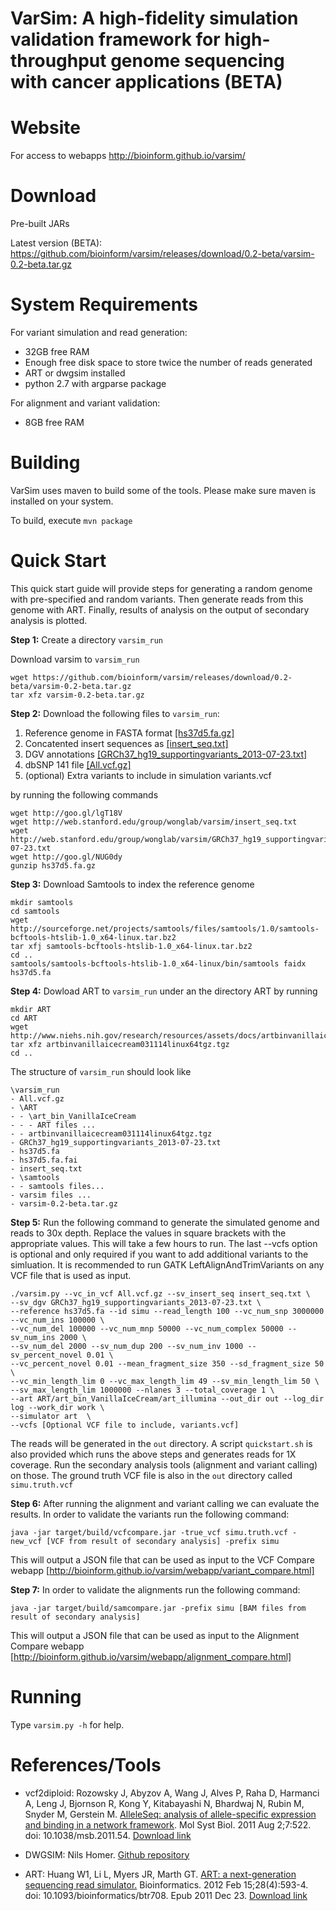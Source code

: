 VarSim: A high-fidelity simulation validation framework for high-throughput genome sequencing with cancer applications (BETA)
===================
# Website
For access to webapps http://bioinform.github.io/varsim/

# Download

Pre-built JARs

Latest version (BETA): https://github.com/bioinform/varsim/releases/download/0.2-beta/varsim-0.2-beta.tar.gz

# System Requirements
<p>
For variant simulation and read generation:
<ul>
<li>32GB free RAM</li>
<li>Enough free disk space to store twice the number of reads generated</li>
<li>ART or dwgsim installed</li>
<li>python 2.7 with argparse package</li>
</ul>
</p>
<p>
For alignment and variant validation:
<ul>
<li>8GB free RAM</li>
</ul>
</p>

# Building
VarSim uses maven to build some of the tools. Please make sure maven is installed on your system.

To build, execute `mvn package`

# Quick Start

This quick start guide will provide steps for generating a random genome with pre-specified and random variants. Then generate reads from this genome with ART. Finally, results of analysis on the output of secondary analysis is plotted.  



<b>Step 1:</b> Create a directory `varsim_run`


Download varsim to `varsim_run`

```
wget https://github.com/bioinform/varsim/releases/download/0.2-beta/varsim-0.2-beta.tar.gz
tar xfz varsim-0.2-beta.tar.gz
```


<b>Step 2:</b> Download the following files to `varsim_run`:

<ol>
<li>Reference genome in FASTA format <a href='http://goo.gl/lgT18V'>[hs37d5.fa.gz]</a></li>
<li>Concatented insert sequences as <a href='http://web.stanford.edu/group/wonglab/varsim/insert_seq.txt'>[insert_seq.txt]</a></li>
<li>DGV annotations <a href='http://web.stanford.edu/group/wonglab/varsim/GRCh37_hg19_supportingvariants_2013-07-23.txt'>[GRCh37_hg19_supportingvariants_2013-07-23.txt]</a></li>
<li>dbSNP 141 file <a href='http://goo.gl/NUG0dy'>[All.vcf.gz]</a></li>
<li>(optional) Extra variants to include in simulation variants.vcf</li>
</ol>


by running the following commands

```
wget http://goo.gl/lgT18V
wget http://web.stanford.edu/group/wonglab/varsim/insert_seq.txt
wget http://web.stanford.edu/group/wonglab/varsim/GRCh37_hg19_supportingvariants_2013-07-23.txt
wget http://goo.gl/NUG0dy
gunzip hs37d5.fa.gz
```

<b>Step 3:</b> Download Samtools to index the reference genome

```
mkdir samtools
cd samtools
wget http://sourceforge.net/projects/samtools/files/samtools/1.0/samtools-bcftools-htslib-1.0_x64-linux.tar.bz2
tar xfj samtools-bcftools-htslib-1.0_x64-linux.tar.bz2
cd ..
samtools/samtools-bcftools-htslib-1.0_x64-linux/bin/samtools faidx hs37d5.fa
```

<b>Step 4:</b> Dowload ART to `varsim_run` under an the directory ART by running

```
mkdir ART
cd ART
wget http://www.niehs.nih.gov/research/resources/assets/docs/artbinvanillaicecream031114linux64tgz.tgz
tar xfz artbinvanillaicecream031114linux64tgz.tgz
cd ..
```

The structure of `varsim_run` should look like

```
\varsim_run
- All.vcf.gz  
- \ART  
- - \art_bin_VanillaIceCream  
- - - ART files ...
- - artbinvanillaicecream031114linux64tgz.tgz
- GRCh37_hg19_supportingvariants_2013-07-23.txt	
- hs37d5.fa  
- hs37d5.fa.fai  
- insert_seq.txt  
- \samtools  
- - samtools files...
- varsim files ...
- varsim-0.2-beta.tar.gz
```


<b>Step 5:</b> Run the following command to generate the simulated genome and reads to 30x depth. Replace the values in square brackets with the appropriate values. This will take a few hours to run. The last --vcfs option is optional and only required if you want to add additional variants to the simluation. It is recommended to run GATK LeftAlignAndTrimVariants on any VCF file that is used as input. 


```
./varsim.py --vc_in_vcf All.vcf.gz --sv_insert_seq insert_seq.txt \
--sv_dgv GRCh37_hg19_supportingvariants_2013-07-23.txt \
--reference hs37d5.fa --id simu --read_length 100 --vc_num_snp 3000000 --vc_num_ins 100000 \
--vc_num_del 100000 --vc_num_mnp 50000 --vc_num_complex 50000 --sv_num_ins 2000 \
--sv_num_del 2000 --sv_num_dup 200 --sv_num_inv 1000 --sv_percent_novel 0.01 \
--vc_percent_novel 0.01 --mean_fragment_size 350 --sd_fragment_size 50 \
--vc_min_length_lim 0 --vc_max_length_lim 49 --sv_min_length_lim 50 \
--sv_max_length_lim 1000000 --nlanes 3 --total_coverage 1 \
--art ART/art_bin_VanillaIceCream/art_illumina --out_dir out --log_dir log --work_dir work \
--simulator art  \
--vcfs [Optional VCF file to include, variants.vcf]
```


The reads will be generated in the `out` directory. A script `quickstart.sh` is also provided which runs the above steps and generates reads for 1X coverage.  Run the secondary analysis tools (alignment and variant calling) on those.
The ground truth VCF file is also in the `out` directory called `simu.truth.vcf`



<b>Step 6:</b> After running the alignment and variant calling we can evaluate the results. In order to validate the variants run the following command:


```
java -jar target/build/vcfcompare.jar -true_vcf simu.truth.vcf -new_vcf [VCF from result of secondary analysis] -prefix simu
```


This will output a JSON file that can be used as input to the VCF Compare webapp [http://bioinform.github.io/varsim/webapp/variant_compare.html]



<b>Step 7:</b> In order to validate the alignments run the following command:


```
java -jar target/build/samcompare.jar -prefix simu [BAM files from result of secondary analysis]
```


This will output a JSON file that can be used as input to the Alignment Compare webapp [http://bioinform.github.io/varsim/webapp/alignment_compare.html]


# Running
Type `varsim.py -h` for help.

# References/Tools

* vcf2diploid: Rozowsky J, Abyzov A, Wang J, Alves P, Raha D, Harmanci A, Leng J, Bjornson R, Kong Y, Kitabayashi N, Bhardwaj N, Rubin M, Snyder M, Gerstein M. <a href="http://msb.embopress.org/content/7/1/522">AlleleSeq: analysis of allele-specific expression and binding in a network framework</a>. Mol Syst Biol. 2011 Aug 2;7:522. doi: 10.1038/msb.2011.54. <a href="http://alleleseq.gersteinlab.org/tools.html">Download link</a>

* DWGSIM: Nils Homer. <a href="https://github.com/nh13/DWGSIM">Github repository</a>

* ART: Huang W1, Li L, Myers JR, Marth GT. <a href="http://www.ncbi.nlm.nih.gov/pubmed/22199392">ART: a next-generation sequencing read simulator.</a> Bioinformatics. 2012 Feb 15;28(4):593-4. doi: 10.1093/bioinformatics/btr708. Epub 2011 Dec 23. <a href="http://www.niehs.nih.gov/research/resources/software/biostatistics/art/">Download link</a>
